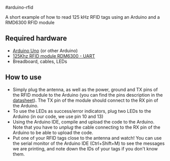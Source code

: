#arduino-rfid

A short example of how to read 125 kHz RFID tags using an Arduino and a RMD6300 RFID module

## Required hardware

* [Arduino Uno](http://arduino.cc/en/Main/ArduinoBoardUno) (or other Arduino)
* [125Khz RFID module RDM6300 - UART](http://iteadstudio.com/store/index.php?main_page=product_info&products_id=6)
* Breadboard, cables, LEDs

## How to use

* Simply plug the antenna, as well as the power, ground and TX pins of the RFID module to the Arduino (you can find the pins description in the [datasheet](http://iteadstudio.com/store/images/produce/RFID/125KReader_U/RDM630-Spec.pdf)). The TX pin of the module should connect to the RX pin of the Arduino.
* To use the LEDs as success/error indicators, plug two LEDs to the Arduino (in our code, we use pin 10 and 13)
* Using the Arduino IDE, compile and upload the code to the Arduino. Note that you have to *unplug* the cable connecting to the RX pin of the Arduino to be able to upload the code.
* Put one of your RFID tags close to the antenna and watch! You can use the serial monitor of the Arduino IDE (Ctrl+Shift+M) to see the messages we are printing, and note down the IDs of your tags if you don't know them.